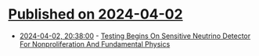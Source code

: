 # [Published on 2024-04-02](index.md)

* [2024-04-02, 20:38:00](https://soylentnews.org/article.pl?sid=24/04/01/182256&from=rss) - [Testing Begins On Sensitive Neutrino Detector For Nonproliferation And Fundamental Physics](https://soylentnews.org/article.pl?sid=24/04/01/182256&from=rss)
